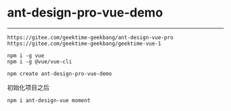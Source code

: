 # ant-design-pro-vue-demo

---

```
https://gitee.com/geektime-geekbang/ant-design-vue-pro
https://gitee.com/geektime-geekbang/geektime-vue-1
```



```
npm i -g vue
npm i -g @vue/vue-cli
```

```
npm create ant-design-pro-vue-demo
```



初始化项目之后

```
npm i ant-design-vue moment
```

```

```

